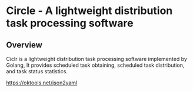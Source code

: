# Circle - A lightweight distribution task processing software

## Overview

Ciclr is a lightweight distribution task processing software implemented by Golang,
It provides scheduled task obtaining, scheduled task distribution, and task status statistics.


https://oktools.net/json2yaml

